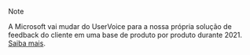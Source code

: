 > [!NOTE]
> A Microsoft vai mudar do UserVoice para a nossa própria solução de feedback do cliente em uma base de produto por produto durante 2021. [Saiba mais](https://support.microsoft.com/topic/-pages-430e1a78-e016-472a-a10f-dc2a3df3450a).